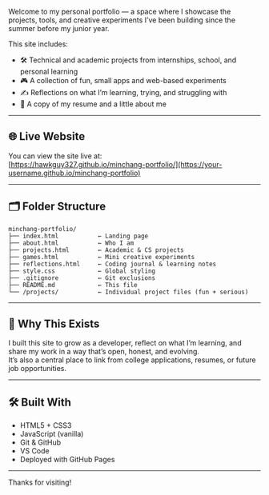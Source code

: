Welcome to my personal portfolio — a space where I showcase the projects, tools, and creative experiments I’ve been building since the summer before my junior year.

This site includes:
- 🛠 Technical and academic projects from internships, school, and personal learning
- 🎮 A collection of fun, small apps and web-based experiments
- ✍️ Reflections on what I’m learning, trying, and struggling with
- 📄 A copy of my resume and a little about me

---

## 🌐 Live Website

You can view the site live at:  
[https://hawkguy327.github.io/minchang-portfolio/](https://your-username.github.io/minchang-portfolio)  


---

## 🗂 Folder Structure

```
minchang-portfolio/
├── index.html           ← Landing page
├── about.html           ← Who I am
├── projects.html        ← Academic & CS projects
├── games.html           ← Mini creative experiments
├── reflections.html     ← Coding journal & learning notes
├── style.css            ← Global styling
├── .gitignore           ← Git exclusions
├── README.md            ← This file
└── /projects/           ← Individual project files (fun + serious)
```

---

## 🧠 Why This Exists

I built this site to grow as a developer, reflect on what I’m learning, and share my work in a way that’s open, honest, and evolving.  
It’s also a central place to link from college applications, resumes, or future job opportunities.

---

## 🛠 Built With

- HTML5 + CSS3
- JavaScript (vanilla)
- Git & GitHub
- VS Code
- Deployed with GitHub Pages

---

Thanks for visiting!
